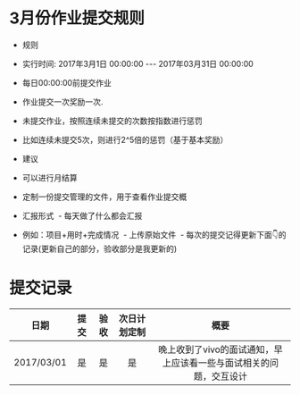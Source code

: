 # 3月份作业提交规则
- 规则
 - 实行时间: 2017年3月1日 00:00:00 --- 2017年03月31日 00:00:00
 - 每日00:00:00前提交作业
 - 作业提交一次奖励一次.
 - 未提交作业，按照连续未提交的次数按指数进行惩罚
  - 比如连续未提交5次，则进行2^5倍的惩罚（基于基本奖励）
  
- 建议
 - 可以进行月结算
  - 定制一份提交管理的文件，用于查看作业提交概
  
 - 汇报形式
  - 每天做了什么都会汇报
  - 例如：项目+用时+完成情况
  - 上传原始文件
  - 每次的提交记得更新下面👇的记录(更新自己的部分，验收部分是我更新的)
# 提交记录

| **日期** | **提交** | **验收** | **次日计划定制** | **概要** |
|:-------------:|:-------------:|:-------------:|:-------------:|:----------:|
| 2017/03/01 | 是 | 是 | 是 | 晚上收到了vivo的面试通知，早上应该看一些与面试相关的问题，交互设计 |
